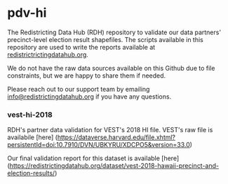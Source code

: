 # pdv-hi

The Redistricting Data Hub (RDH) repository to validate our data partners' precinct-level election result shapefiles. The scripts available in this repository are used to write the reports available at [redistrictrictingdatahub.org]([https://redistrictingdatahub.org/](https://redistrictingdatahub.org/)). 

We do not have the raw data sources available on this Github due to file constraints, but we are happy to share them if needed. 

Please reach out to our support team by emailing info@redistrictingdatahub.org if you have any questions.

### vest-hi-2018

RDH's partner data validation for VEST's 2018 HI file. VEST's raw file is availabile [here] (https://dataverse.harvard.edu/file.xhtml?persistentId=doi:10.7910/DVN/UBKYRU/XDCPO5&version=33.0)

Our final validation report for this dataset is available [here] (https://redistrictingdatahub.org/dataset/vest-2018-hawaii-precinct-and-election-results/)
